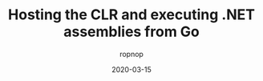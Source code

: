 ---
title: "Hosting the CLR and executing .NET assemblies from Go"
author: "ropnop"
draft: true
date: 2020-03-15
summary: ""
toc: true
share_img: ""
tags: []
---